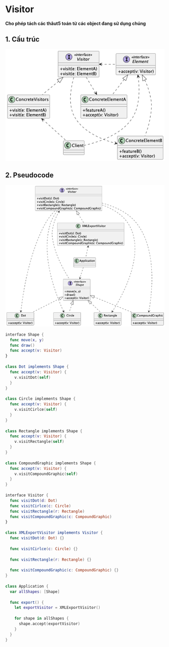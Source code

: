 # Visitor
**Cho phép tách các thâut5 toán từ các object đang sử dụng chúng**

## 1. Cấu trúc

![Visitor structure](/out//00.diagrams/02.design-parterns/03.behaviral-parterns//visitor_structure/Visitor%20Structure.png)

## 2. Pseudocode
![Visitor Pseudocode](/out//00.diagrams/02.design-parterns/03.behaviral-parterns/visitor_pseudo_code/Visitor%20Pseudocode.png)


```swift
interface Shape {
  func move(x, y)
  func draw()
  func accept(v: Visitor)
}

class Dot implements Shape {
  func accept(v: Visitor) {
    v.visitDot(self)
  }
}

class Circle implements Shape {
  func accept(v: Visitor) {
    v.visitCirlce(self)
  }
}

class Rectangle implements Shape {
  func accept(v: Visitor) {
    v.visitRectangle(self)
  }
}

class CompoundGraphic implements Shape {
  func accept(v: Visitor) {
    v.visitCompoundGraphic(self)
  }
}

interface Visitor {
  func visitDot(d: Dot)
  func visitCirlce(c: Circle)
  func visitRectangle(r: Rectangle)
  func visitCompoundGraphic(c: CompoundGraphic)
}

class XMLExportVisitor implements Visitor {
  func visitDot(d: Dot) {}

  func visitCirlce(c: Circle) {}

  func visitRectangle(r: Rectangle) {}

  func visitCompoundGraphic(c: CompoundGraphic) {}
}

class Application {
  var allShapes: [Shape]

  func export() {
    let exportVisitor = XMLExportVisitor()

    for shape in allShapes {
      shape.accept(exportVisitor)
    }
  }
}
```